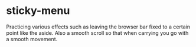 # sticky-menu
Practicing various effects such as leaving the browser bar fixed to a certain point like the aside. Also a smooth scroll so that when carrying you go with a smooth movement.

